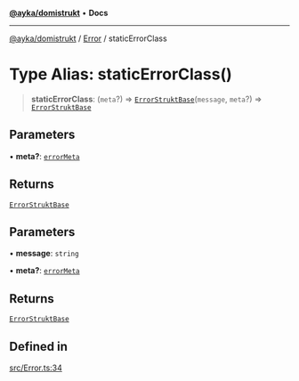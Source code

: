 [**@ayka/domistrukt**](../../../README.md) • **Docs**

***

[@ayka/domistrukt](../../../globals.md) / [Error](../README.md) / staticErrorClass

# Type Alias: staticErrorClass()

> **staticErrorClass**: (`meta`?) => [`ErrorStruktBase`](../classes/ErrorStruktBase.md)(`message`, `meta`?) => [`ErrorStruktBase`](../classes/ErrorStruktBase.md)

## Parameters

• **meta?**: [`errorMeta`](errorMeta.md)

## Returns

[`ErrorStruktBase`](../classes/ErrorStruktBase.md)

## Parameters

• **message**: `string`

• **meta?**: [`errorMeta`](errorMeta.md)

## Returns

[`ErrorStruktBase`](../classes/ErrorStruktBase.md)

## Defined in

[src/Error.ts:34](https://github.com/AndreyMork/domistrukt/blob/a3a0cb5c43a16ed6506fbb5003dcad527e48abe7/src/Error.ts#L34)
